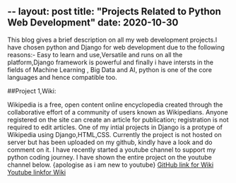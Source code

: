 --
layout: post
title: "Projects Related to Python Web Development"
date: 2020-10-30
---

This blog gives a brief description on all my web development projects.I have chosen python and Django for web development due to the following reasons:-
Easy to learn and use,Versatile and runs on all the platform,Django framework is powerful and finally i have intersts in the fields of Machine Learning , Big Data and AI, python is one of the core languages and hence compatible too.

##Project 1,Wiki:

Wikipedia is a free, open content online encyclopedia created through the collaborative effort of a community of users known as Wikipedians. 
Anyone registered on the site can create an article for publication; registration is not required to edit articles. 
One of my intial projects in Django is a protype of Wikipedia using Django,HTML,CSS.
Currently the project is not hosted on server but has been uploaded on my github, kindly have a look and do comment on it.
I have recently started a youtube channel to support my python coding journey.
I have shown the entire project on the youtube channel below.
{apologise as i am new to youtube}
[GitHub link for Wiki](https://github.com/me50/HariniBooravalli/tree/web50-project1-2020-wiki)
[Youtube linkfor Wiki](https://www.youtube.com/watch?v=hIQ15YoZ_nE&feature=youtu.be)




